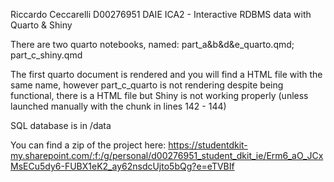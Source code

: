 Riccardo Ceccarelli D00276951 DAIE ICA2 - Interactive RDBMS data with Quarto & Shiny

There are two quarto notebooks, named: part_a&b&d&e_quarto.qmd; part_c_shiny.qmd

The first quarto document is rendered and you will find a HTML file with the same name, however part_c_quarto is not rendering despite being functional, there is a HTML file but Shiny is not working properly
(unless launched manually with the chunk in lines 142 - 144)

SQL database is in /data

You can find a zip of the project here: https://studentdkit-my.sharepoint.com/:f:/g/personal/d00276951_student_dkit_ie/Erm6_aO_JCxMsECu5dy6-FUBX1eK2_ay62nsdcUjto5bQg?e=eTVBIf
